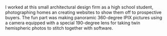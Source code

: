 <!--
title: Archetypal 3D
location: Albuquerque, NM
position: Web Designer
start: 1997-08-01
end: 1999-02-01
noIndex: true
-->

I worked at this small architectural design firm as a high school student, photographing homes an creating websites to show them off to prospective buyers. The fun part was making panoramic 360-degree IPIX pictures using a camera equipped with a special 190-degree lens for taking twin hemispheric photos to stitch together with software.
